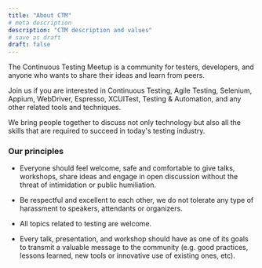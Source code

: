 ```yaml
---
title: "About CTM"
# meta description
description: "CTM description and values"
# save as draft
draft: false
---
```


The Continuous Testing Meetup is a community for testers, developers,
and anyone who wants to share their ideas and learn from peers. 

Join us if you are interested in Continuous Testing, Agile Testing, Selenium, Appium,
WebDriver, Espresso, XCUITest, Testing & Automation, and any other related tools and
techniques.

We bring people together to discuss not only technology but also all the skills
that are required to succeed in today's testing industry.

### Our principles

- Everyone should feel welcome, safe and comfortable to give talks, workshops, share
  ideas and engage in open discussion without the threat of intimidation or public 
  humiliation.

- Be respectful and excellent to each other, we do not tolerate any type of 
  harassment to speakers, attendants or organizers.

- All topics related to testing are welcome.

- Every talk, presentation, and workshop should have as one of its goals to
  transmit a valuable message to the community (e.g. good practices, lessons 
  learned, new tools or innovative use of existing ones, etc).
